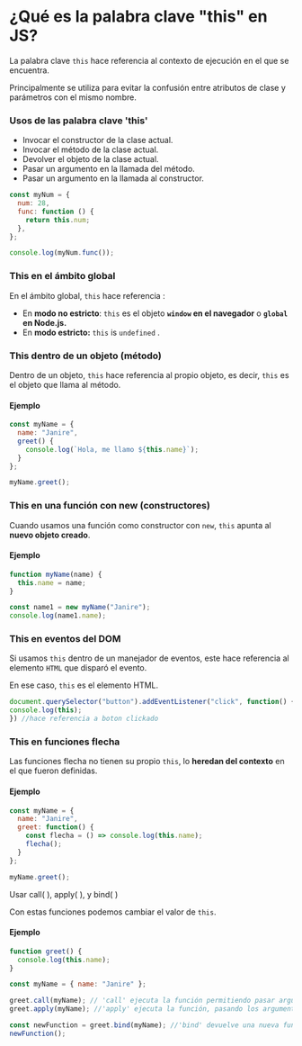 # ¿Qué es la palabra clave "this" en JS?

La palabra clave `this`  hace referencia al contexto de ejecución en el que se encuentra.

Principalmente se utiliza para evitar la confusión entre atributos de clase y parámetros con el mismo nombre.

### Usos de las palabra clave 'this'

* Invocar el constructor de la clase actual.
* Invocar el método de la clase actual.
* Devolver el objeto de la clase actual.
* Pasar un argumento en la llamada del método.
* Pasar un argumento en la llamada al constructor.

```javascript
const myNum = {
  num: 28,
  func: function () {
    return this.num;
  },
};

console.log(myNum.func());
```

### This en el ámbito global

En el ámbito global, `this` hace referencia :

* En **modo no estricto**: `this` es el objeto **`window` en el navegador** o **`global` en Node.js.**
* En **modo estricto:** `this` is `undefined` .

### This dentro de un objeto (método)

Dentro de un objeto, `this` hace referencia al propio objeto, es decir, `this` es el objeto que llama al método.

#### Ejemplo

```javascript
const myName = {
  name: "Janire",
  greet() {
    console.log(`Hola, me llamo ${this.name}`);
  }
};

myName.greet();
```

### This en una función con new (constructores)

Cuando usamos una función como constructor con `new`, `this` apunta al **nuevo objeto creado**.

#### Ejemplo

```javascript
function myName(name) {
  this.name = name;
}

const name1 = new myName("Janire");
console.log(name1.name);
```

### This en eventos del DOM

Si usamos `this` dentro de un manejador de eventos, este hace referencia al elemento `HTML` que disparó el evento.

En ese caso, `this` es el elemento HTML.

```javascript
document.querySelector("button").addEventListener("click", function() {
console.log(this); 
}) //hace referencia a boton clickado
```

### This en funciones flecha

Las funciones flecha no tienen su propio `this`, lo **heredan del contexto** en el que fueron definidas.

#### Ejemplo

```javascript
const myName = {
  name: "Janire",
  greet: function() {
    const flecha = () => console.log(this.name);
    flecha();
  }
};

myName.greet();
```

Usar call( ), apply( ), y bind( )

Con estas funciones podemos cambiar el valor de `this`.

#### Ejemplo

```javascript
function greet() {
  console.log(this.name);
}

const myName = { name: "Janire" };

greet.call(myName); // 'call' ejecuta la función permitiendo pasar argumentos de manera individual
greet.apply(myName); //'apply' ejecuta la función, pasando los argumentos en un array.

const newFunction = greet.bind(myName); //'bind' devuelve una nueva función con this fijado.
newFunction(); 
```
